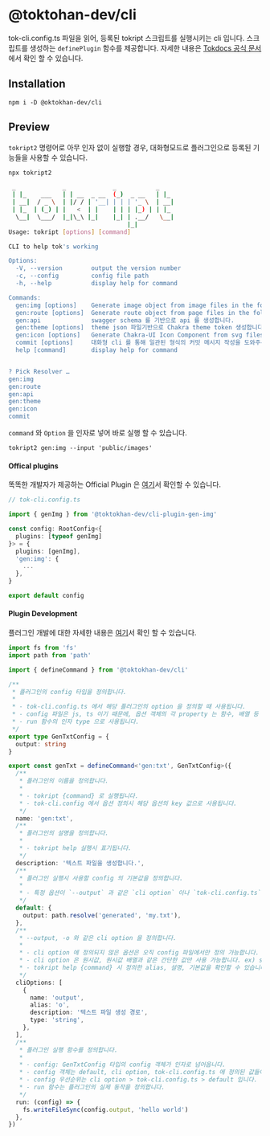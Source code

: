 # @toktohan-dev/cli

tok-cli.config.ts 파일을 읽어, 등록된 tokript 스크립트를 실행시키는 cli 입니다. 스크립트를 생성하는 `definePlugin` 함수를 제공합니다. 자세한 내용은 [Tokdocs 공식 문서](https://toktokhan-dev-docs.vercel.app/docs/docs/tokript/Overview)에서 확인 할 수 있습니다.

## Installation

```
npm i -D @oktokhan-dev/cli
```

## Preview

`tokript2` 명령어로 아무 인자 없이 실행할 경우, 대화형모드로 플러그인으로 등록된 기능들을 사용할 수 있습니다.

```bash
npx tokript2

 _             _             _           _
 | |_    ___   | | __  _ __  (_)  _ __   | |_
 | __|  / _ \  | |/ / | '__| | | | '_ \  | __|
 | |_  | (_) | |   <  | |    | | | |_) | | |_
  \__|  \___/  |_|\_\ |_|    |_| | .__/   \__|
                                 |_|
Usage: tokript [options] [command]

CLI to help tok's working

Options:
  -V, --version        output the version number
  -c, --config         config file path
  -h, --help           display help for command

Commands:
  gen:img [options]    Generate image object from image files in the folder.
  gen:route [options]  Generate route object from page files in the folder.
  gen:api              swagger schema 를 기반으로 api 를 생성합니다.
  gen:theme [options]  theme json 파일기반으로 Chakra theme token 생성합니다. theme json 은 피그마 플러그인으로 부터 생성된 json 파일입니다.
  gen:icon [options]   Generate Chakra-UI Icon Component from svg files in the folder.
  commit [options]     대화형 cli 를 통해 일관된 형식의 커밋 메시지 작성을 도와주는 플러그인 입니다.
  help [command]       display help for command


? Pick Resolver …
gen:img
gen:route
gen:api
gen:theme
gen:icon
commit
```

`command` 와 `Option` 을 인자로 넣어 바로 실행 할 수 있습니다.

```
tokript2 gen:img --input 'public/images'
```

#### Offical plugins

똑똑한 개발자가 제공하는 Official Plugin 은 [여기]()서 확인할 수 있습니다.

```ts
// tok-cli.config.ts

import { genImg } from '@toktokhan-dev/cli-plugin-gen-img'

const config: RootConfig<{
  plugins: [typeof genImg]
}> = {
  plugins: [genImg],
  'gen:img': {
    ...
  },
}

export default config

```

#### Plugin Development

플러그인 개발에 대한 자세한 내용은 [여기](https://toktokhan-dev-docs.vercel.app/docs/docs/tokript/Plugin%20Development)서 확인 할 수 있습니다.

```ts
import fs from 'fs'
import path from 'path'

import { defineCommand } from '@toktokhan-dev/cli'

/**
 * 플러그인의 config 타입을 정의합니다.
 *
 * - tok-cli.config.ts 에서 해당 플러그인의 option 을 정의할 때 사용됩니다.
 * - config 파일은 js, ts 이기 때문에, 옵션 객체의 각 property 는 함수, 배열 등 어떤 타입이든 정의 가능합니다.
 * - run 함수의 인자 type 으로 사용됩니다.
 */
export type GenTxtConfig = {
  output: string
}

export const genTxt = defineCommand<'gen:txt', GenTxtConfig>({
  /**
   * 플러그인의 이름을 정의합니다.
   *
   * - tokript {command} 로 실행됩니다.
   * - tok-cli.config 에서 옵션 정의시 해당 옵션의 key 값으로 사용됩니다.
   */
  name: 'gen:txt',
  /**
   * 플러그인의 설명을 정의합니다.
   *
   * - tokript help 실행시 표기됩니다.
   */
  description: '텍스트 파일을 생성합니다.',
  /**
   * 플러그인 실행시 사용할 config 의 기본값을 정의합니다.
   *
   * - 특정 옵션이 `--output` 과 같은 `cli option` 이나 `tok-cli.config.ts` 에 정의 되지 않았을 때 사용됩니다.
   */
  default: {
    output: path.resolve('generated', 'my.txt'),
  },
  /**
   * --output, -o 와 같은 cli option 을 정의합니다.
   *
   * - cli option 에 정의되지 않은 옵션은 오직 config 파일에서만 정의 가능합니다.
   * - cli option 은 원시값, 원시값 배열과 같은 간단한 값만 사용 가능합니다. ex) string, string[]
   * - tokript help {command} 시 정의한 alias, 설명, 기본값을 확인할 수 있습니다.
   */
  cliOptions: [
    {
      name: 'output',
      alias: 'o',
      description: '텍스트 파일 생성 경로',
      type: 'string',
    },
  ],
  /**
   * 플러그인 실행 함수를 정의합니다.
   *
   * - config: GenTxtConfig 타입의 config 객체가 인자로 넘어옵니다.
   * - config 객체는 default, cli option, tok-cli.config.ts 에 정의된 값들이 합쳐진 값입니다.
   * - config 우선순위는 cli option > tok-cli.config.ts > default 입니다.
   * - run 함수는 플러그인의 실제 동작을 정의합니다.
   */
  run: (config) => {
    fs.writeFileSync(config.output, 'hello world')
  },
})
```
